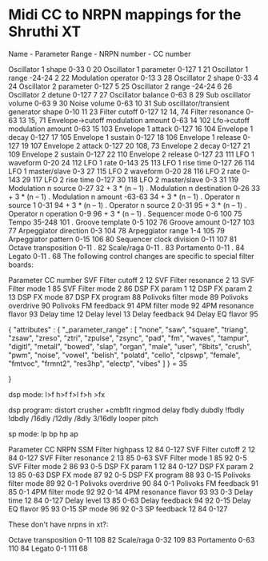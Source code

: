 # Midi CC to NRPN mappings for the Shruthi XT

Name - Parameter Range - NRPN number - CC number

Oscillator 1 shape  0-33  0 20
Oscillator 1 parameter  0-127 1 21
Oscillator 1 range  -24-24  2 22
Modulation operator 0-13  3 28
Oscillator 2 shape  0-33  4 24
Oscillator 2 parameter  0-127 5 25
Oscillator 2 range  -24-24  6 26
Oscillator 2 detune 0-127 7 27
Oscillator balance  0-63  8 29
Sub oscillator volume 0-63  9 30
Noise volume  0-63  10  31
Sub oscillator/transient generator shape  0-10  11  23
Filter cutoff 0-127 12  14, 74
Filter resonance  0-63  13  15, 71
Envelope->cutoff modulation amount  0-63  14  102
Lfo->cutoff modulation amount 0-63  15  103
Envelope 1 attack 0-127 16  104
Envelope 1 decay  0-127 17  105
Envelope 1 sustain  0-127 18  106
Envelope 1 release  0-127 19  107
Envelope 2 attack 0-127 20  108, 73
Envelope 2 decay  0-127 21  109
Envelope 2 sustain  0-127 22  110
Envelope 2 release  0-127 23  111
LFO 1 waveform  0-20  24  112
LFO 1 rate  0-143 25  113
LFO 1 rise time 0-127 26  114
LFO 1 master/slave  0-3 27  115
LFO 2 waveform  0-20  28  116
LFO 2 rate  0-143 29  117
LFO 2 rise time 0-127 30  118
LFO 2 master/slave  0-3 31  119
Modulation n source 0-27  32 + 3 * (n – 1)  .
Modulation n destination  0-26  33 + 3 * (n – 1)  .
Modulation n amount -63-63  34 + 3 * (n – 1)  .
Operator n source 1 0-31  94 + 3 * (n – 1)  .
Operator n source 2 0-31  95 + 3 * (n – 1)  .
Operator n operation  0-9 96 + 3 * (n – 1)  .
Sequencer mode  0-6 100 75
Tempo 35-248  101 .
Groove template 0-5 102 76
Groove amount 0-127 103 77
Arpeggiator direction 0-3 104 78
Arpeggiator range 1-4 105 79
Arpeggiator pattern 0-15  106 80
Sequencer clock division  0-11  107 81
Octave transposition  0-11  . 82
Scale/raga  0-11  . 83
Portamento  0-11  . 84
Legato  0-11  . 68
The following control changes are specific to special filter boards:

Parameter CC number
SVF Filter cutoff 2 12
SVF Filter resonance 2  13
SVF Filter mode 1 85
SVF Filter mode 2 86
DSP FX param 1  12
DSP FX param 2  13
DSP FX mode 87
DSP FX program  88
Polivoks filter mode  89
Polivoks overdrive  90
Polivoks FM feedback  91
4PM filter mode 92
4PM resonance flavor  93
Delay time  12
Delay level 13
Delay feedback  94
Delay EQ flavor 95



{
  "attributes" :  {
    "_parameter_range" : [ "none", "saw", "square", "triang", "zsaw", "zreso", "ztri", "zpulse", "zsync", "pad", "fm", "waves", "tampur", "digitl", "metall", "bowed", "slap", "organ", "male", "user", "8bits", "crush", "pwm", "noise", "vowel", "belish", "polatd", "cello", "clpswp", "female", "fmtvoc", "frmnt2", "res3hp", "electp", "vibes" ]
  } = 35

}

dsp mode:
l>f h>f f>l f>h >fx

dsp program:
distort crusher +cmbflt ringmod delay fbdly dubdly !fbdly !dbdly /16dly /12dly /8dly 3/16dly looper pitch

sp mode:
lp bp hp ap


Parameter CC  NRPN
SSM Filter highpass 12 84       0-127
SVF Filter cutoff 2 12 84       0-127
SVF Filter resonance 2  13 85   0-63
SVF Filter mode 1 85 92         0-5
SVF Filter mode 2 86 93         0-5
DSP FX param 1  12 84           0-127
DSP FX param 2  13 85           0-63
DSP FX mode 87 92               0-5
DSP FX program  88 93           0-15
Polivoks filter mode  89 92     0-1
Polivoks overdrive  90 84       0-1
Polivoks FM feedback  91 85     0-1
4PM filter mode 92 92           0-14
4PM resonance flavor  93 93     0-3
Delay time  12 84               0-127
Delay level 13 85               0-63
Delay feedback  94 92           0-15
Delay EQ flavor 95 93           0-15
SP mode 96 92                   0-3
SP feedback 12 84               0-127


These don't have nrpns in xt?:

Octave transposition  0-11  108 82
Scale/raga  0-32  109 83
Portamento  0-63  110 84
Legato  0-1  111 68











